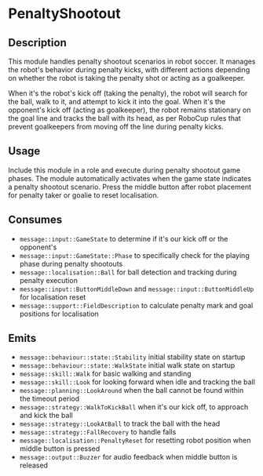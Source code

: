 # PenaltyShootout

## Description

This module handles penalty shootout scenarios in robot soccer. It manages the robot's behavior during penalty kicks, with different actions depending on whether the robot is taking the penalty shot or acting as a goalkeeper.

When it's the robot's kick off (taking the penalty), the robot will search for the ball, walk to it, and attempt to kick it into the goal. When it's the opponent's kick off (acting as goalkeeper), the robot remains stationary on the goal line and tracks the ball with its head, as per RoboCup rules that prevent goalkeepers from moving off the line during penalty kicks.

## Usage

Include this module in a role and execute during penalty shootout game phases. The module automatically activates when the game state indicates a penalty shootout scenario. Press the middle button after robot placement for penalty taker or goalie to reset localisation.

## Consumes

- `message::input::GameState` to determine if it's our kick off or the opponent's
- `message::input::GameState::Phase` to specifically check for the playing phase during penalty shootouts
- `message::localisation::Ball` for ball detection and tracking during penalty execution
- `message::input::ButtonMiddleDown` and `message::input::ButtonMiddleUp` for localisation reset
- `message::support::FieldDescription` to calculate penalty mark and goal positions for localisation

## Emits

- `message::behaviour::state::Stability` initial stability state on startup
- `message::behaviour::state::WalkState` initial walk state on startup
- `message::skill::Walk` for basic walking and standing
- `message::skill::Look` for looking forward when idle and tracking the ball
- `message::planning::LookAround` when the ball cannot be found within the timeout period
- `message::strategy::WalkToKickBall` when it's our kick off, to approach and kick the ball
- `message::strategy::LookAtBall` to track the ball with the head
- `message::strategy::FallRecovery` to handle falls
- `message::localisation::PenaltyReset` for resetting robot position when middle button is pressed
- `message::output::Buzzer` for audio feedback when middle button is released
